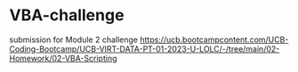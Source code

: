 # VBA-challenge
 submission for Module 2 challenge
 https://ucb.bootcampcontent.com/UCB-Coding-Bootcamp/UCB-VIRT-DATA-PT-01-2023-U-LOLC/-/tree/main/02-Homework/02-VBA-Scripting